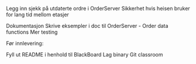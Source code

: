 Legg inn sjekk på utdaterte ordre i OrderServer
Sikkerhet hvis heisen bruker for lang tid mellom etasjer

Dokumentasjon
Skrive eksempler i doc til OrderServer - Order data functions
Mer testing


Før innlevering:

Fyll ut README i henhold til BlackBoard
Lag binary
Git classroom
